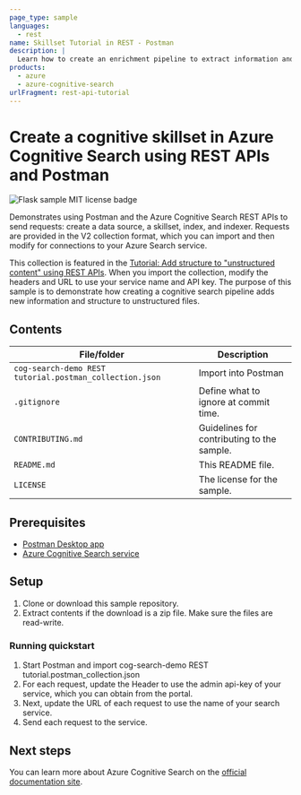 ```yaml
---
page_type: sample
languages:
  - rest
name: Skillset Tutorial in REST - Postman
description: |
  Learn how to create an enrichment pipeline to extract information and structure from unstructured blobs.
products:
  - azure
  - azure-cognitive-search
urlFragment: rest-api-tutorial
---
```


#  Create a cognitive skillset in Azure Cognitive Search using REST APIs and Postman

![Flask sample MIT license badge](https://img.shields.io/badge/license-MIT-green.svg)

Demonstrates using Postman and the Azure Cognitive Search REST APIs to send requests: create a data source, a skillset, index, and indexer. Requests are provided in the V2 collection format, which you can import and then modify for connections to your Azure Search service.

This collection is featured in the [Tutorial: Add structure to "unstructured content" using REST APIs](https://docs.microsoft.com/azure/search/cognitive-search-tutorial-blob). When you import the collection, modify the headers and URL to use your service name and API key. The purpose of this sample is to demonstrate how creating a cognitive search pipeline adds new information and structure to unstructured files.

## Contents

| File/folder | Description |
|-------------|-------------|
| `cog-search-demo REST tutorial.postman_collection.json`       | Import into Postman |
| `.gitignore` | Define what to ignore at commit time. |
| `CONTRIBUTING.md` | Guidelines for contributing to the sample. |
| `README.md` | This README file. |
| `LICENSE`   | The license for the sample. |

## Prerequisites

- [Postman Desktop app](https://www.getpostman.com/)
- [Azure Cognitive Search service](https://docs.microsoft.com/azure/search/search-create-service-portal)

## Setup

1. Clone or download this sample repository.
1. Extract contents if the download is a zip file. Make sure the files are read-write.

### Running quickstart
1. Start Postman and import cog-search-demo REST tutorial.postman_collection.json
1. For each request, update the Header to use the admin api-key of your service, which you can obtain from the portal.
1. Next, update the URL of each request to use the name of your search service.
1. Send each request to the service.

## Next steps

You can learn more about Azure Cognitive Search on the [official documentation site](https://docs.microsoft.com/azure/search).